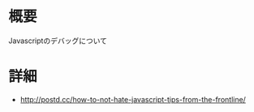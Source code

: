 # 概要
Javascriptのデバッグについて

# 詳細
- http://postd.cc/how-to-not-hate-javascript-tips-from-the-frontline/
